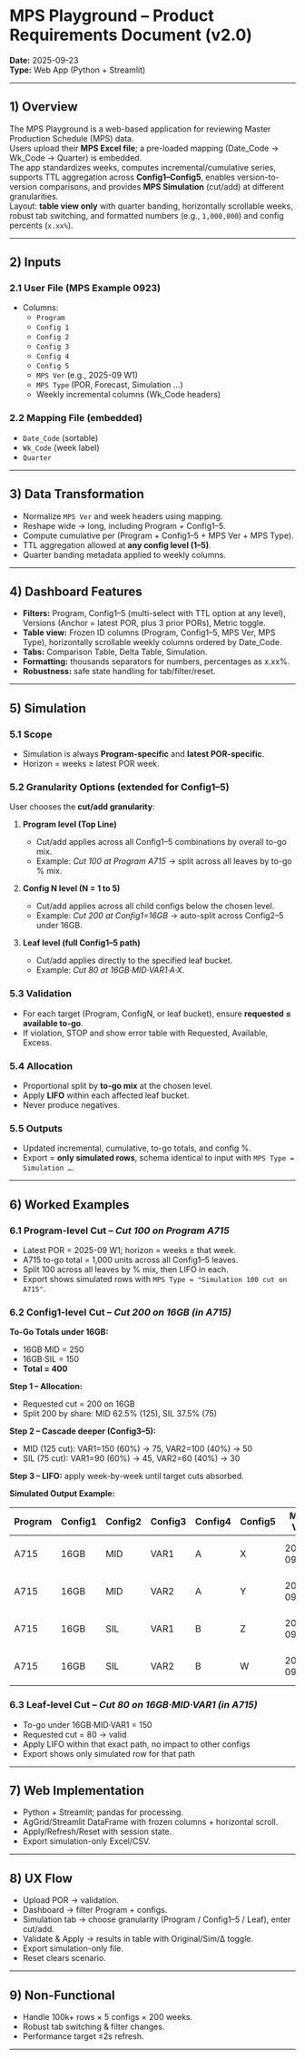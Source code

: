 # MPS Playground – Product Requirements Document (v2.0)

**Date:** 2025-09-23  
**Type:** Web App (Python + Streamlit)

---

## 1) Overview
The MPS Playground is a web-based application for reviewing Master Production Schedule (MPS) data.  
Users upload their **MPS Excel file**; a pre-loaded mapping (Date_Code → Wk_Code → Quarter) is embedded.  
The app standardizes weeks, computes incremental/cumulative series, supports TTL aggregation across **Config1–Config5**, enables version-to-version comparisons, and provides **MPS Simulation** (cut/add) at different granularities.  
Layout: **table view only** with quarter banding, horizontally scrollable weeks, robust tab switching, and formatted numbers (e.g., `1,000,000`) and config percents (`x.xx%`).

---

## 2) Inputs

### 2.1 User File (MPS Example 0923)
- Columns:  
  - `Program`  
  - `Config 1`  
  - `Config 2`  
  - `Config 3`  
  - `Config 4`  
  - `Config 5`  
  - `MPS Ver` (e.g., 2025-09 W1)  
  - `MPS Type` (POR, Forecast, Simulation …)  
  - Weekly incremental columns (Wk_Code headers)  

### 2.2 Mapping File (embedded)
- `Date_Code` (sortable)  
- `Wk_Code` (week label)  
- `Quarter`  

---

## 3) Data Transformation
- Normalize `MPS Ver` and week headers using mapping.  
- Reshape wide → long, including Program + Config1–5.  
- Compute cumulative per (Program + Config1–5 + MPS Ver + MPS Type).  
- TTL aggregation allowed at **any config level (1–5)**.  
- Quarter banding metadata applied to weekly columns.  

---

## 4) Dashboard Features
- **Filters:** Program, Config1–5 (multi-select with TTL option at any level), Versions (Anchor = latest POR, plus 3 prior PORs), Metric toggle.  
- **Table view:** Frozen ID columns (Program, Config1–5, MPS Ver, MPS Type), horizontally scrollable weekly columns ordered by Date_Code.  
- **Tabs:** Comparison Table, Delta Table, Simulation.  
- **Formatting:** thousands separators for numbers, percentages as x.xx%.  
- **Robustness:** safe state handling for tab/filter/reset.  

---

## 5) Simulation

### 5.1 Scope
- Simulation is always **Program-specific** and **latest POR-specific**.  
- Horizon = weeks ≥ latest POR week.  

### 5.2 Granularity Options (extended for Config1–5)
User chooses the **cut/add granularity**:  

1. **Program level (Top Line)**  
   - Cut/add applies across all Config1–5 combinations by overall to-go mix.  
   - Example: *Cut 100 at Program A715* → split across all leaves by to-go % mix.  

2. **Config N level (N = 1 to 5)**  
   - Cut/add applies across all child configs below the chosen level.  
   - Example: *Cut 200 at Config1=16GB* → auto-split across Config2–5 under 16GB.  

3. **Leaf level (full Config1–5 path)**  
   - Cut/add applies directly to the specified leaf bucket.  
   - Example: *Cut 80 at 16GB·MID·VAR1·A·X*.  

### 5.3 Validation
- For each target (Program, ConfigN, or leaf bucket), ensure **requested ≤ available to-go**.  
- If violation, STOP and show error table with Requested, Available, Excess.  

### 5.4 Allocation
- Proportional split by **to-go mix** at the chosen level.  
- Apply **LIFO** within each affected leaf bucket.  
- Never produce negatives.  

### 5.5 Outputs
- Updated incremental, cumulative, to-go totals, and config %.  
- Export = **only simulated rows**, schema identical to input with `MPS Type = Simulation …`.  

---

## 6) Worked Examples

### 6.1 Program-level Cut – *Cut 100 on Program A715*
- Latest POR = 2025-09 W1; horizon = weeks ≥ that week.  
- A715 to-go total = 1,000 units across all Config1–5 leaves.  
- Split 100 across all leaves by % mix, then LIFO in each.  
- Export shows simulated rows with `MPS Type = "Simulation 100 cut on A715"`.  

### 6.2 Config1-level Cut – *Cut 200 on 16GB (in A715)*

**To-Go Totals under 16GB:**  
- 16GB·MID = 250  
- 16GB·SIL = 150  
- **Total = 400**  

**Step 1 – Allocation:**  
- Requested cut = 200 on 16GB  
- Split 200 by share: MID 62.5% (125), SIL 37.5% (75)  

**Step 2 – Cascade deeper (Config3–5):**  
- MID (125 cut): VAR1=150 (60%) → 75, VAR2=100 (40%) → 50  
- SIL (75 cut): VAR1=90 (60%) → 45, VAR2=60 (40%) → 30  

**Step 3 – LIFO:** apply week-by-week until target cuts absorbed.  

**Simulated Output Example:**  

| Program | Config1 | Config2 | Config3 | Config4 | Config5 | MPS Ver   | MPS Type                     | FY24Q4Sep W1 | FY24Q4Sep W2 | FY24Q4Sep W3 | To-Go |
|---------|---------|---------|---------|---------|---------|-----------|------------------------------|--------------|--------------|--------------|-------|
| A715    | 16GB    | MID     | VAR1    | A       | X       | 2025-09 W1| Simulation 200 cut on A715   | 50           | 25           | 0            | 75    |
| A715    | 16GB    | MID     | VAR2    | A       | Y       | 2025-09 W1| Simulation 200 cut on A715   | 40           | 10           | 0            | 50    |
| A715    | 16GB    | SIL     | VAR1    | B       | Z       | 2025-09 W1| Simulation 200 cut on A715   | 30           | 15           | 0            | 45    |
| A715    | 16GB    | SIL     | VAR2    | B       | W       | 2025-09 W1| Simulation 200 cut on A715   | 20           | 10           | 0            | 30    |

### 6.3 Leaf-level Cut – *Cut 80 on 16GB·MID·VAR1 (in A715)*
- To-go under 16GB·MID·VAR1 = 150  
- Requested cut = 80 → valid  
- Apply LIFO within that exact path, no impact to other configs  
- Export shows only simulated row for that path  

---

## 7) Web Implementation
- Python + Streamlit; pandas for processing.  
- AgGrid/Streamlit DataFrame with frozen columns + horizontal scroll.  
- Apply/Refresh/Reset with session state.  
- Export simulation-only Excel/CSV.  

---

## 8) UX Flow
- Upload POR → validation.  
- Dashboard → filter Program + configs.  
- Simulation tab → choose granularity (Program / Config1–5 / Leaf), enter cut/add.  
- Validate & Apply → results in table with Original/Sim/Δ toggle.  
- Export simulation-only file.  
- Reset clears scenario.  

---

## 9) Non-Functional
- Handle 100k+ rows × 5 configs × 200 weeks.  
- Robust tab switching & filter changes.  
- Performance target ≤2s refresh.  

---
